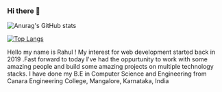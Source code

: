 ### Hi there 👋

![Anurag's GitHub stats](https://github-readme-stats.vercel.app/api?username=rahulk216&show_icons=true&theme=radical&count_private=true&show_icons=true)

[![Top Langs](https://github-readme-stats.vercel.app/api/top-langs/?username=rahulk216)](https://github.com/anuraghazra/github-readme-stats)

<p>Hello my name is Rahul ! My interest for web development started back in 2019 .Fast forward to today I've had the oppurtunity to work with some amazing people and build some amazing projects on multiple technology stacks. I have done my B.E in Computer Science and Engineering from Canara Engineering College, Mangalore, Karnataka, India</p>
<!-- Here are some ideas to get you started:

- 🔭 I’m currently working on ...
- 🌱 I’m currently learning ...
- 👯 I’m looking to collaborate on ...
- 🤔 I’m looking for help with ...
- 💬 Ask me about ...
- 📫 How to reach me: ...
- 😄 Pronouns: ...
- ⚡ Fun fact: ...
-->

